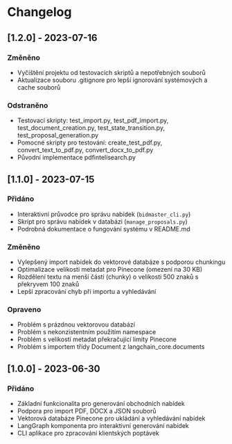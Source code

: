 # Changelog

## [1.2.0] - 2023-07-16

### Změněno
- Vyčištění projektu od testovacích skriptů a nepotřebných souborů
- Aktualizace souboru .gitignore pro lepší ignorování systémových a cache souborů

### Odstraněno
- Testovací skripty: test_import.py, test_pdf_import.py, test_document_creation.py, test_state_transition.py, test_proposal_generation.py
- Pomocné skripty pro testování: create_test_pdf.py, convert_text_to_pdf.py, convert_docx_to_pdf.py
- Původní implementace pdfintelisearch.py

## [1.1.0] - 2023-07-15

### Přidáno
- Interaktivní průvodce pro správu nabídek (`bidmaster_cli.py`)
- Skript pro správu nabídek v databázi (`manage_proposals.py`)
- Podrobná dokumentace o fungování systému v README.md

### Změněno
- Vylepšený import nabídek do vektorové databáze s podporou chunkingu
- Optimalizace velikosti metadat pro Pinecone (omezení na 30 KB)
- Rozdělení textu na menší části (chunky) o velikosti 500 znaků s překryvem 100 znaků
- Lepší zpracování chyb při importu a vyhledávání

### Opraveno
- Problém s prázdnou vektorovou databází
- Problém s nekonzistentním použitím namespace
- Problém s velikostí metadat překračující limity Pinecone
- Problém s importem třídy Document z langchain_core.documents

## [1.0.0] - 2023-06-30

### Přidáno
- Základní funkcionalita pro generování obchodních nabídek
- Podpora pro import PDF, DOCX a JSON souborů
- Vektorová databáze Pinecone pro ukládání a vyhledávání nabídek
- LangGraph komponenta pro interaktivní generování nabídek
- CLI aplikace pro zpracování klientských poptávek 